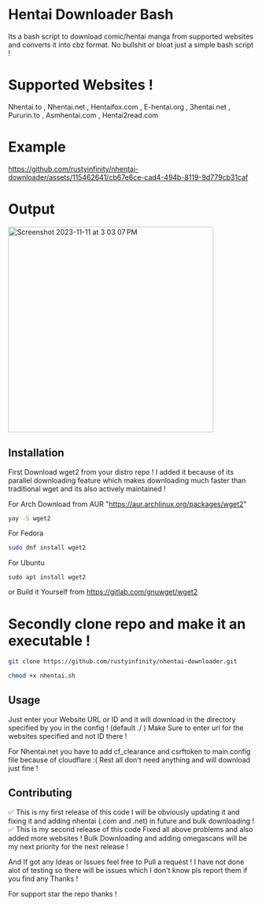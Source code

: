 # Hentai Downloader Bash
Its a bash script to download comic/hentai manga from supported websites and converts it into cbz format.
No bullshit or bloat just a simple bash script !

# Supported Websites !
Nhentai.to , Nhentai.net , Hentaifox.com ,  E-hentai.org , 3hentai.net , Pururin.to ,  Asmhentai.com , Hentai2read.com

# Example



https://github.com/rustyinfinity/nhentai-downloader/assets/115462641/cb67e6ce-cad4-494b-8119-9d779cb31caf





# Output

<img width="417" alt="Screenshot 2023-11-11 at 3 03 07 PM" src="https://github.com/rustyinfinity/nhentai-downloader/assets/115462641/9529e29c-e721-4bfb-81d7-ca365eabda00">


## Installation
First Download wget2 from your distro repo ! I added it because of its parallel downloading feature which makes downloading much faster than traditional wget and its also actively maintained ! 

For Arch
Download from AUR "https://aur.archlinux.org/packages/wget2"
```bash
yay -S wget2
```
For Fedora
```bash
sudo dnf install wget2
```
For Ubuntu
```
sudo apt install wget2
```

or Build it Yourself from https://gitlab.com/gnuwget/wget2


# Secondly clone repo and make it an executable !

```bash
git clone https://github.com/rustyinfinity/nhentai-downloader.git
```
```bash
chmod +x nhentai.sh
```

## Usage

Just enter your Website URL or  ID and it will download in the  directory specified by you in the config ! (default ./ ) 
Make Sure to enter url for the websites specified and not ID there !

For Nhentai.net you have to add cf_clearance and csrftoken to main.config file because of cloudflare :(
Rest all don't need anything and will download just fine !


## Contributing

✅ This is my first release of this code I will be obviously updating it and fixing it and adding nhentai (.com and .net) in future and bulk downloading !
✅ This is my second release of this code Fixed all above problems and also added more websites !
   Bulk Downloading  and adding omegascans will be my next priority for the next release !

And If got any Ideas or Issues feel free to Pull a request !
I have not done alot of testing so there will be issues which I don't know pls report them if you find any  Thanks !

For support star the repo thanks !
